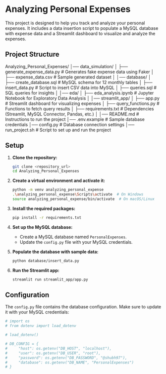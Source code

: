 # Analyzing Personal Expenses

This project is designed to help you track and analyze your personal expenses. It includes a data insertion script to populate a MySQL database with expense data and a Streamlit dashboard to visualize and analyze the expenses.

## Project Structure
Analyzing_Personal_Expenses/
│── data_simulation/
│   ├── generate_expense_data.py  # Generates fake expense data using Faker
│   ├── expense_data.csv  # Sample generated dataset
│
│── database/
│   ├── create_database.sql  # MySQL schema for 12 monthly tables
│   ├── insert_data.py  # Script to insert CSV data into MySQL
│   ├── queries.sql  # SQL queries for insights
│
│── eda/
│   ├── eda_analysis.ipynb  # Jupyter Notebook for Exploratory Data Analysis
│
│── streamlit_app/
│   ├── app.py  # Streamlit dashboard for visualizing expenses
│   ├── query_functions.py  # Functions to fetch query results
│   ├── requirements.txt  # Dependencies (Streamlit, MySQL Connector, Pandas, etc.)
│
│── README.md  # Instructions to run the project
│── .env.example  # Sample database credentials
│── config.py  # Database connection settings
│── run_project.sh  # Script to set up and run the project

## Setup

1. **Clone the repository:**

    ```sh
    git clone <repository_url>
    cd Analyzing_Personal_Expenses
    ```

2. **Create a virtual environment and activate it:**

    ```sh
    python -m venv analyzing_personal_expense
    .\analyzing_personal_expense\Scripts\activate  # On Windows
    source analyzing_personal_expense/bin/activate  # On macOS/Linux
    ```

3. **Install the required packages:**

    ```sh
    pip install -r requirements.txt
    ```

4. **Set up the MySQL database:**

    - Create a MySQL database named `PersonalExpenses`.
    - Update the `config.py` file with your MySQL credentials.

5. **Populate the database with sample data:**

    ```sh
    python database/insert_data.py
    ```

6. **Run the Streamlit app:**

    ```sh
    streamlit run streamlit_app/app.py
    ```

## Configuration

The `config.py` file contains the database configuration. Make sure to update it with your MySQL credentials:

```python
# import os
# from dotenv import load_dotenv

# load_dotenv()

# DB_CONFIG = {
#     "host": os.getenv("DB_HOST", "localhost"),
#     "user": os.getenv("DB_USER", "root"),
#     "password": os.getenv("DB_PASSWORD", "@shubh97"),
#     "database": os.getenv("DB_NAME", "PersonalExpenses")
# }